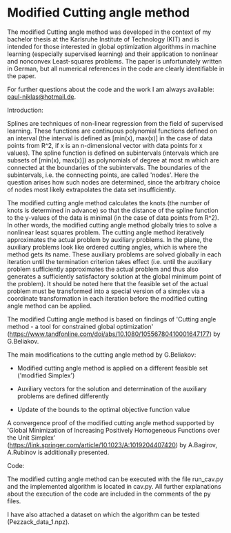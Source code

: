 # Modified Cutting angle method

The modified Cutting angle method was developed in the context of my bachelor thesis at the Karlsruhe Institute of Technology (KIT) and is intended for those interested in global optimization algorithms in machine learning (especially supervised learning) and their application to nonlinear and nonconvex Least-squares problems. The paper is unfortunately written in German, but all numerical references in the code are clearly identifiable in the paper. 

For further questions about the code and the work I am always available: paul-niklas@hotmail.de.

Introduction:

Splines are techniques of non-linear regression from the field of supervised learning.
These functions are continuous polynomial functions defined on an interval (the interval is defined as [min(x), max(x)] in the case of data points from R^2, if x is an n-dimensional vector with data points for x values). The spline function is defined on subintervals (intervals which are subsets of [min(x), max(x)]) as polynomials of degree at most m which are connected at the boundaries of the subintervals.  The boundaries of the subintervals, i.e. the connecting points, are called 'nodes'. 
Here the question arises how such nodes are determined, since the arbitrary choice of nodes most likely extrapolates the data set insufficiently. 

The modified cutting angle method calculates the knots (the number of knots is determined in advance) so that the distance of the spline function to the y-values of the data is minimal (in the case of data points from R^2). In other words, the modified cutting angle method globally tries to solve a nonlinear least squares problem. 
The cutting angle method iteratively approximates the actual problem by auxiliary problems. In the plane, the auxiliary problems look like ordered cutting angles, which is where the method gets its name. These auxiliary problems are solved globally in each iteration until the termination criterion takes effect (i.e. until the auxiliary problem sufficiently approximates the actual problem and thus also generates a sufficiently satisfactory solution at the global minimum point of the problem). 
It should be noted here that the feasible set of the actual problem must be transformed into a special version of a simplex via a coordinate transformation in each iteration before the modified cutting angle method can be applied.

The modified Cutting angle method is based on findings of 'Cutting angle method - a tool for constrained global optimization' (https://www.tandfonline.com/doi/abs/10.1080/10556780410001647177) by G.Beliakov.

The main modifications to the cutting angle method by G.Beliakov:

- Modified cutting angle method is applied on a different feasible set ('modified Simplex')

- Auxiliary vectors for the solution and determination of the auxiliary problems are defined differently

- Update of the bounds to the optimal objective function value 

A convergence proof of the modified cutting angle method supported by 'Global Minimization of Increasing Positively Homogeneous Functions over the Unit Simplex' (https://link.springer.com/article/10.1023/A:1019204407420) by A.Bagirov, A.Rubinov is additionally presented.


Code:

The modified cutting angle method can be executed with the file run_cav.py and the implemented algorithm is located in cav.py. All further explanations about the execution of the code are included in the comments of the py files.

I have also attached a dataset on which the algorithm can be tested (Pezzack_data_1.npz).
